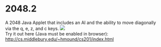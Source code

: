 # 2048.2
A 2048 Java Applet that includes an AI and the ability to move diagonally via the q, e, z, and c keys. 
![](http://cs.middlebury.edu/~hmound/cs201/demo.gif)</br>
Try it out here (Java must be enabled in browser): http://cs.middlebury.edu/~hmound/cs201/index.html
